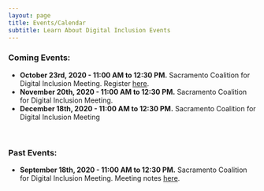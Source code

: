 ```yaml
---
layout: page
title: Events/Calendar
subtitle: Learn About Digital Inclusion Events
---
```

### **Coming Events:** 

* **October 23rd, 2020 - 11:00 AM to 12:30 PM.** Sacramento Coalition for Digital Inclusion Meeting. Register [here](https://us02web.zoom.us/meeting/register/tZ0kc-yoqDoqG9HsbBR8DsKmYluIRGvSumu4).
* **November 20th, 2020 - 11:00 AM to 12:30 PM.** Sacramento Coalition for Digital Inclusion Meeting.
* **December 18th, 2020 - 11:00 AM to 12:30 PM.** Sacramento Coalition for Digital Inclusion Meeting

 <br>

### **Past Events:**

* **September 18th, 2020 - 11:00 AM to 12:30 PM.** Sacramento Coalition for Digital Inclusion Meeting. Meeting notes [here](https://www.valleyvision.org/wp-content/uploads/SCDI_MeetingNotes_9.18.20.pdf).